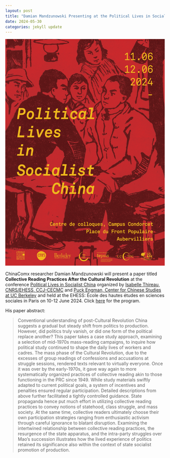 ```yaml
---
layout: post
title: "Damian Mandzunowski Presenting at the Political Lives in Socialist China Conference, 10-12 June in Paris"
date: 2024-05-30
categories: jekyll update
---
```


![Political Lives in Socialist China](../assets/images/PoliticalLivesInSocialistChina.png)

ChinaComx researcher Damian Mandzunowski will present a paper titled **Collective Reading Practices After the Cultural Revolution** at the conference [Political Lives in Socialist China](https://www.ehess.fr/fr/colloque/political-lives-socialist-china) organized by [Isabelle Thireau, CNRS/EHESS, CCJ-CECMC](https://www.ehess.fr/fr/personne/isabelle-thireau) and [Puck Engman, Center for Chinese Studies at UC Berkeley](https://history.berkeley.edu/puck-engman) and held at the EHESS: École des hautes études en sciences sociales in Paris on 10-12 June 2024. Click [here](../assets/images/PoliticalLivesInSocialistChina.pdf) for the program.


His paper abstract:
> Conventional understanding of post-Cultural Revolution China suggests a gradual but steady shift from politics to production. However, did politics truly vanish, or did one form of the political replace another? This paper takes a case study approach, examining a selection of mid-1970s mass-reading campaigns, to inquire how political study continued to shape the daily lives of workers and cadres. The mass phase of the Cultural Revolution, due to the excesses of group readings of confessions and accusations at struggle sessions, rendered texts relevant to virtually everyone. Once it was over by the early-1970s, it gave way again to more systematically organized practices of collective reading akin to those functioning in the PRC since 1949. While study materials swiftly adapted to current political goals, a system of incentives and penalties ensured regular participation. Detailed descriptions from above further facilitated a tightly controlled guidance. State propaganda hence put much effort in utilizing collective reading practices to convey notions of statehood, class struggle, and mass society. At the same time, collective readers ultimately choose their own participation strategies ranging from enthusiastic activism through careful ignorance to blatant disruption. Examining the intertwined relationship between collective reading practices, the resurgence of the state apparatus, and the intra-party struggles over Mao’s succession illustrates how the lived experience of politics retained its significance also within the context of state socialist promotion of production.

